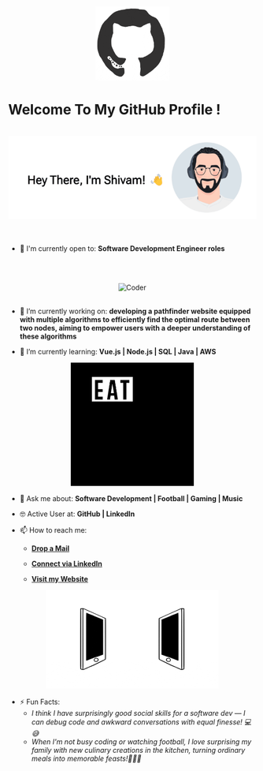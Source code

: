 <div align="center">
<img src="./octo.gif" alt="GitHub Logo" width="150" height="150" />
</div>

# Welcome To My GitHub Profile !

<br/>
<div align="center">
<img src="./screen-new.gif" alt="Shivam Patel Typer width="600" />
</div>
<br/>

<br/>

- 🙌 I'm currently open to: **Software Development Engineer roles**

<br/><br/>

<div align="center">
<img src=".coderman.gif" alt="Coder" width="400" height="250" />
</div>
<br/>

- 🔭 I’m currently working on: **developing a pathfinder website equipped with multiple algorithms to efficiently find the optimal route between two nodes, aiming to empower users with a deeper understanding of these algorithms**

- 🌱 I’m currently learning: **Vue.js | Node.js | SQL | Java | AWS**


<div align="center">
<img src="./giphy.webp" alt="eatsleepcode" width="250" height="250" />
</div>


- 💬 Ask me about: **Software Development | Football | Gaming | Music**

- 🤓 Active User at: **GitHub | LinkedIn**

- 📫 How to reach me:

    * [**Drop a Mail**](mailto:shivampatel6808@gmail.com)

    * [**Connect via LinkedIn**](https://www.linkedin.com/in/shivam-patel-07759b1a0/)

    * [**Visit my Website**](https://shivamp.vercel.app/)
    
<div align="center">
<img src="./connected.gif" alt="Shivam Patel" width="350" height="200" />
</div>

- ⚡ Fun Facts: 
    * *I think I have surprisingly good social skills for a software dev — I can debug code and awkward conversations with equal finesse! 💻😅*
    * *When I'm not busy coding or watching football, I love surprising my family with new culinary creations in the kitchen, turning ordinary meals into memorable feasts!🍳👨‍🍳*
    
